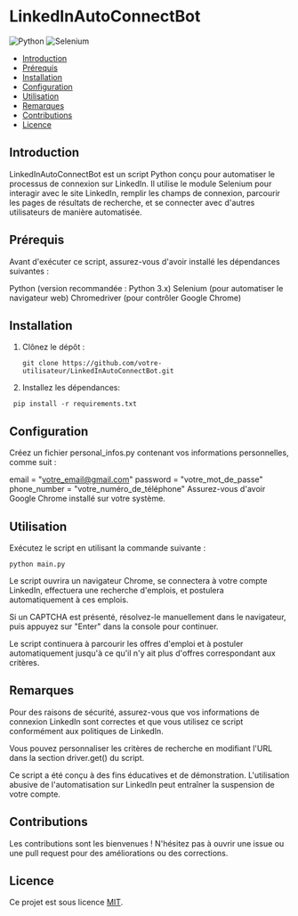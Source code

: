 # LinkedInAutoConnectBot

![Python](https://img.shields.io/badge/Python-3.7%2B-blue)
![Selenium](https://img.shields.io/badge/Selenium-3.141.0-brightgreen)

- [Introduction](#introduction)
- [Prérequis](#prérequis)
- [Installation](#installation)
- [Configuration](#configuration)
- [Utilisation](#utilisation)
- [Remarques](#remarques)
- [Contributions](#contributions)
- [Licence](#licence)

## Introduction

LinkedInAutoConnectBot est un script Python conçu pour automatiser le processus de connexion sur LinkedIn. Il utilise le module Selenium pour interagir avec le site LinkedIn, remplir les champs de connexion, parcourir les pages de résultats de recherche, et se connecter avec d'autres utilisateurs de manière automatisée.

## Prérequis
Avant d'exécuter ce script, assurez-vous d'avoir installé les dépendances suivantes :

Python (version recommandée : Python 3.x)
Selenium (pour automatiser le navigateur web)
Chromedriver (pour contrôler Google Chrome)

## Installation

1. Clônez le dépôt :

   ```git clone https://github.com/votre-utilisateur/LinkedInAutoConnectBot.git```
2. Installez les dépendances:
   
``` pip install -r requirements.txt```


## Configuration
Créez un fichier personal_infos.py contenant vos informations personnelles, comme suit :

email = "votre_email@gmail.com"
password = "votre_mot_de_passe"
phone_number = "votre_numéro_de_téléphone"
Assurez-vous d'avoir Google Chrome installé sur votre système.

 ## Utilisation
Exécutez le script en utilisant la commande suivante :

```python main.py```

Le script ouvrira un navigateur Chrome, se connectera à votre compte LinkedIn, effectuera une recherche d'emplois, et postulera automatiquement à ces emplois.

Si un CAPTCHA est présenté, résolvez-le manuellement dans le navigateur, puis appuyez sur "Enter" dans la console pour continuer.

Le script continuera à parcourir les offres d'emploi et à postuler automatiquement jusqu'à ce qu'il n'y ait plus d'offres correspondant aux critères.

## Remarques
Pour des raisons de sécurité, assurez-vous que vos informations de connexion LinkedIn sont correctes et que vous utilisez ce script conformément aux politiques de LinkedIn.

Vous pouvez personnaliser les critères de recherche en modifiant l'URL dans la section driver.get() du script.

Ce script a été conçu à des fins éducatives et de démonstration. L'utilisation abusive de l'automatisation sur LinkedIn peut entraîner la suspension de votre compte.

 ## Contributions

Les contributions sont les bienvenues ! N'hésitez pas à ouvrir une issue ou une pull request pour des améliorations ou des corrections.

## Licence

Ce projet est sous licence [MIT](LICENSE).
